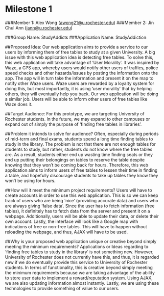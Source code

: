 # Milestone 1

###Member 1: Alex Wong (awong21@u.rochester.edu)
###Member 2: Jin Chul Ann (jann@u.rochester.edu)

###Group Name: StudyAddicts
###Application Name: StudyAddiction

##Proposed Idea:
Our web application aims to provide a service to our users by informing them of free tables to study at a given University. A big issue with this web application idea is detecting free tables. To solve this, this web application will take advantage of ‘User Morality’. It was inspired by Waze, a GPS app, whereby users would notify other users of traffics, police speed checks and other hazards/issues by posting the information onto the app. The app will in turn take the information and present it on the map to notify other Waze users. Waze users are rewarded by a loyalty system for doing this, but most importantly, it is using ‘user morality’ that by helping others, they will eventually help you back.
Our web application will be doing a similar job. Users will be able to inform other users of free tables like Waze does it. 

##Target Audience:
For this prototype, we are targeting University of Rochester students. In the future, we may expand to other campuses or expand out of simply the purpose of ‘finding free tables in libraries’.

##Problem it intends to solve for audience?
Often, especially during periods of mid-term and final exams, students spend a long time finding tables to study in the library. The problem is not that there are not enough tables for students to study, but rather, students do not know where the free tables are. As a result, students either end up wasting time finding seats or they end up putting their belongings on tables to reserve the table despite knowing that they won’t be coming back for hours.
Therefore, this web application aims to inform users of free tables to lessen their time in finding a table, and hopefully discourage students to take up tables they know they won’t be using for hours.

##How will it meet the minimum project requirements?
Users will have to create accounts in order to use this web application. This is so we can keep track of users who are being ‘nice’ (providing accurate data) and users who are always giving ‘false data’. Since the user has to fetch information (free tables), it definitely has to fetch data from the server and present it on a webpage. Additionally, users will be able to update their data, or delete their own account. 
Lastly, the interface will look like a Google map with indications of free or non-free tables. This will have to happen without reloading the webpage, and thus, AJAX will have to be used.

##Why is your proposed web application unique or creative beyond simply meeting the minimum requirements?
Applications or Ideas regarding to ‘finding free tables to study in the library’ is not something new. However, University of Rochester does not currently have this, and thus, it is regarded new if we do eventually provide this service to University of Rochester students. 
In terms of functionality, this is creative beyond simply meeting the minimum requirements because we are taking advantage of the ability to store user data to implement a reward/reputation system. Using AJAX, we are also updating information almost instantly. Lastly, we are using these technologies to provide something of value to our users.



